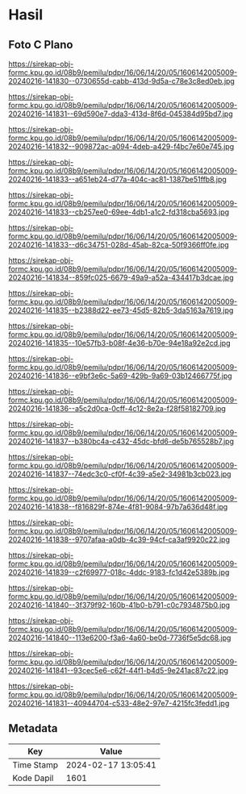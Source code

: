 # Hasil

## Foto C Plano

https://sirekap-obj-formc.kpu.go.id/08b9/pemilu/pdpr/16/06/14/20/05/1606142005009-20240216-141830--0730655d-cabb-413d-9d5a-c78e3c8ed0eb.jpg

https://sirekap-obj-formc.kpu.go.id/08b9/pemilu/pdpr/16/06/14/20/05/1606142005009-20240216-141831--69d590e7-dda3-413d-8f6d-045384d95bd7.jpg

https://sirekap-obj-formc.kpu.go.id/08b9/pemilu/pdpr/16/06/14/20/05/1606142005009-20240216-141832--909872ac-a094-4deb-a429-f4bc7e60e745.jpg

https://sirekap-obj-formc.kpu.go.id/08b9/pemilu/pdpr/16/06/14/20/05/1606142005009-20240216-141833--a651eb24-d77a-404c-ac81-1387be51ffb8.jpg

https://sirekap-obj-formc.kpu.go.id/08b9/pemilu/pdpr/16/06/14/20/05/1606142005009-20240216-141833--cb257ee0-69ee-4db1-a1c2-fd318cba5693.jpg

https://sirekap-obj-formc.kpu.go.id/08b9/pemilu/pdpr/16/06/14/20/05/1606142005009-20240216-141833--d6c34751-028d-45ab-82ca-50f9366ff0fe.jpg

https://sirekap-obj-formc.kpu.go.id/08b9/pemilu/pdpr/16/06/14/20/05/1606142005009-20240216-141834--859fc025-6679-49a9-a52a-434417b3dcae.jpg

https://sirekap-obj-formc.kpu.go.id/08b9/pemilu/pdpr/16/06/14/20/05/1606142005009-20240216-141835--b2388d22-ee73-45d5-82b5-3da5163a7619.jpg

https://sirekap-obj-formc.kpu.go.id/08b9/pemilu/pdpr/16/06/14/20/05/1606142005009-20240216-141835--10e57fb3-b08f-4e36-b70e-94e18a92e2cd.jpg

https://sirekap-obj-formc.kpu.go.id/08b9/pemilu/pdpr/16/06/14/20/05/1606142005009-20240216-141836--e9bf3e6c-5a69-429b-9a69-03b12466775f.jpg

https://sirekap-obj-formc.kpu.go.id/08b9/pemilu/pdpr/16/06/14/20/05/1606142005009-20240216-141836--a5c2d0ca-0cff-4c12-8e2a-f28f58182709.jpg

https://sirekap-obj-formc.kpu.go.id/08b9/pemilu/pdpr/16/06/14/20/05/1606142005009-20240216-141837--b380bc4a-c432-45dc-bfd6-de5b765528b7.jpg

https://sirekap-obj-formc.kpu.go.id/08b9/pemilu/pdpr/16/06/14/20/05/1606142005009-20240216-141837--74edc3c0-cf0f-4c39-a5e2-34981b3cb023.jpg

https://sirekap-obj-formc.kpu.go.id/08b9/pemilu/pdpr/16/06/14/20/05/1606142005009-20240216-141838--f816829f-874e-4f81-9084-97b7a636d48f.jpg

https://sirekap-obj-formc.kpu.go.id/08b9/pemilu/pdpr/16/06/14/20/05/1606142005009-20240216-141838--9707afaa-a0db-4c39-94cf-ca3af9920c22.jpg

https://sirekap-obj-formc.kpu.go.id/08b9/pemilu/pdpr/16/06/14/20/05/1606142005009-20240216-141839--c2f69977-018c-4ddc-9183-fc1d42e5389b.jpg

https://sirekap-obj-formc.kpu.go.id/08b9/pemilu/pdpr/16/06/14/20/05/1606142005009-20240216-141840--3f379f92-160b-41b0-b791-c0c7934875b0.jpg

https://sirekap-obj-formc.kpu.go.id/08b9/pemilu/pdpr/16/06/14/20/05/1606142005009-20240216-141840--113e6200-f3a6-4a60-be0d-7736f5e5dc68.jpg

https://sirekap-obj-formc.kpu.go.id/08b9/pemilu/pdpr/16/06/14/20/05/1606142005009-20240216-141841--93cec5e6-c62f-44f1-b4d5-9e241ac87c22.jpg

https://sirekap-obj-formc.kpu.go.id/08b9/pemilu/pdpr/16/06/14/20/05/1606142005009-20240216-141831--40944704-c533-48e2-97e7-4215fc3fedd1.jpg


## Metadata

| Key        | Value               |
| ---------- | ------------------- |
| Time Stamp | 2024-02-17 13:05:41 |
| Kode Dapil | 1601                |



